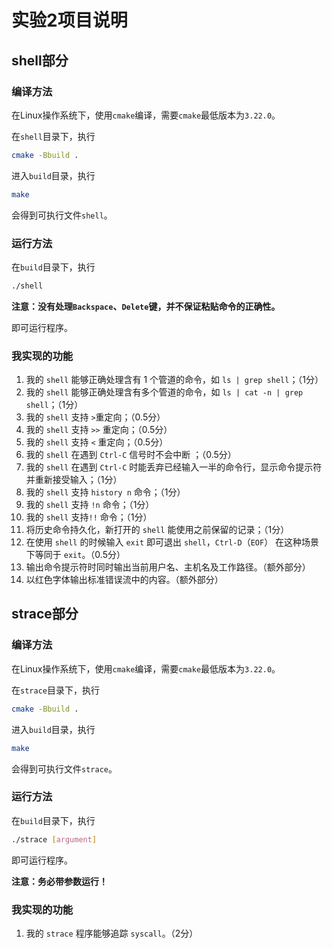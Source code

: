 # 实验2项目说明

## shell部分

### 编译方法

在Linux操作系统下，使用`cmake`编译，需要`cmake`最低版本为`3.22.0`。

在`shell`目录下，执行

```bash
cmake -Bbuild .
```

进入`build`目录，执行

```bash
make
```

会得到可执行文件`shell`。

### 运行方法

在`build`目录下，执行

```bash
./shell
```

**注意：没有处理`Backspace`、`Delete`键，并不保证粘贴命令的正确性。**

即可运行程序。

### 我实现的功能

1. 我的 `shell` 能够正确处理含有 1 个管道的命令，如 `ls | grep shell`；（1分）
2. 我的 `shell` 能够正确处理含有多个管道的命令，如 `ls | cat -n | grep shell`；（1分）
3. 我的 `shell` 支持 `>`重定向；（0.5分）
4. 我的 `shell` 支持  `>>` 重定向；（0.5分）
5. 我的 `shell` 支持 `<` 重定向；（0.5分）
6. 我的 `shell` 在遇到 `Ctrl-C` 信号时不会中断 ；（0.5分）
7. 我的 `shell` 在遇到 `Ctrl-C` 时能丢弃已经输入一半的命令行，显示命令提示符并重新接受输入；（1分）
8. 我的 `shell` 支持 `history n` 命令；（1分）
9. 我的 `shell` 支持 `!n`  命令；（1分）
10. 我的 `shell` 支持`!!` 命令；（1分）
11. 将历史命令持久化，新打开的 `shell` 能使用之前保留的记录；（1分）
12. 在使用 `shell` 的时候输入 `exit` 即可退出 `shell`，`Ctrl-D`（`EOF`） 在这种场景下等同于 `exit`。（0.5分）
13. 输出命令提示符时同时输出当前用户名、主机名及工作路径。（额外部分）
14. 以红色字体输出标准错误流中的内容。（额外部分）

## strace部分

### 编译方法

在Linux操作系统下，使用`cmake`编译，需要`cmake`最低版本为`3.22.0`。

在`strace`目录下，执行

```bash
cmake -Bbuild .
```

进入`build`目录，执行

```bash
make
```

会得到可执行文件`strace`。

### 运行方法

在`build`目录下，执行

```bash
./strace [argument]
```

即可运行程序。

**注意：务必带参数运行！**

### 我实现的功能

1. 我的 `strace` 程序能够追踪 `syscall`。（2分）